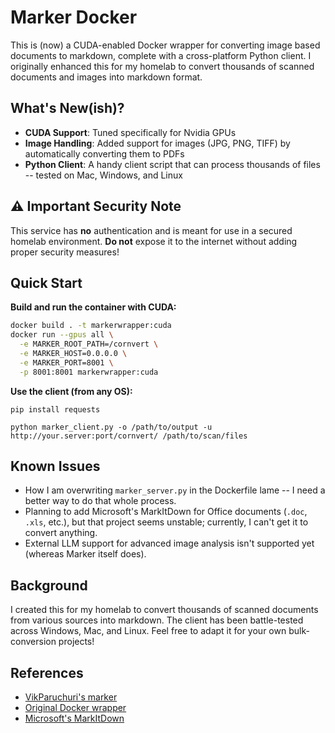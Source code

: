# Marker Docker

This is (now) a CUDA-enabled Docker wrapper for converting image based documents to markdown, complete with a cross-platform Python client. I originally enhanced this for my homelab to convert thousands of scanned documents and images into markdown format.

## What's New(ish)?
- **CUDA Support**: Tuned specifically for Nvidia GPUs
- **Image Handling**: Added support for images (JPG, PNG, TIFF) by automatically converting them to PDFs
- **Python Client**: A handy client script that can process thousands of files -- tested on Mac, Windows, and Linux

## ⚠️ Important Security Note
This service has **no** authentication and is meant for use in a secured homelab environment. **Do not** expose it to the internet without adding proper security measures!

## Quick Start
**Build and run the container with CUDA:**
```bash
docker build . -t markerwrapper:cuda
docker run --gpus all \
  -e MARKER_ROOT_PATH=/cornvert \
  -e MARKER_HOST=0.0.0.0 \
  -e MARKER_PORT=8001 \
  -p 8001:8001 markerwrapper:cuda
```

**Use the client (from any OS):**
```
pip install requests

python marker_client.py -o /path/to/output -u http://your.server:port/cornvert/ /path/to/scan/files
```

## Known Issues
- How I am overwriting `marker_server.py` in the Dockerfile lame -- I need a better way to do that whole process.
- Planning to add Microsoft's MarkItDown for Office documents (`.doc`, `.xls`, etc.), but that project seems unstable; currently, I can't get it to convert anything.
- External LLM support for advanced image analysis isn't supported yet (whereas Marker itself does).

## Background
I created this for my homelab to convert thousands of scanned documents from various sources into markdown. The client has been battle-tested across Windows, Mac, and Linux. Feel free to adapt it for your own bulk-conversion projects!

## References
- [VikParuchuri's marker](https://github.com/VikParuchuri/marker)  
- [Original Docker wrapper](https://github.com/Dibz15/marker_docker)  
- [Microsoft's MarkItDown](https://github.com/microsoft/markitdown)